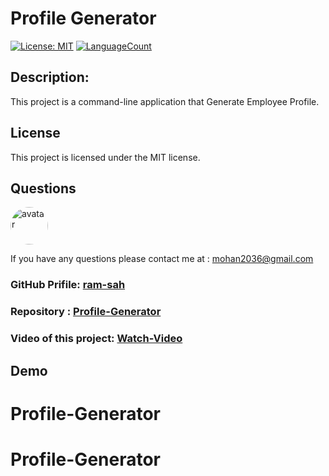# Profile Generator

[![License: MIT](https://img.shields.io/badge/License-MIT-green.svg)](https://opensource.org/licenses/MIT)
[![LanguageCount](https://img.shields.io/github/languages/count/ram-sah/Profile-Generator)](https://github.com/ram-sah/Profile-Generator)

## Description: 

This project is a command-line application that Generate Employee Profile.

## License 
            
This project is licensed under the MIT license.
            

## Questions
            
<img src="https://github.com/ram-sah.png" alt="avatar" style="border-radius: 30px" width="60" />
            
If you have any questions please contact me at : mohan2036@gmail.com
### GitHub Prifile: [ram-sah](https://github.com/ram-sah) 
### Repository : [Profile-Generator](https://github.com/ram-sah/Profile-Generator)
### Video of this project: [Watch-Video](https://google.com/)


## Demo 

# Profile-Generator
# Profile-Generator

